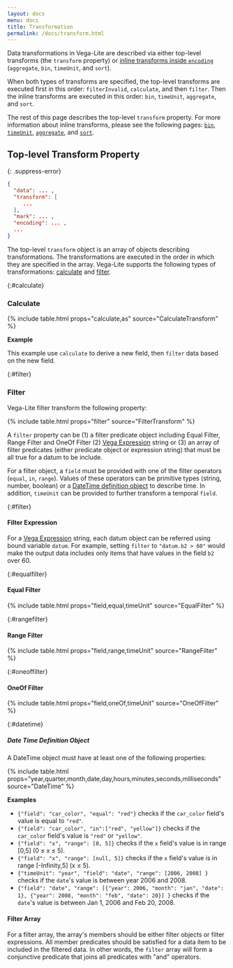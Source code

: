 ```yaml
---
layout: docs
menu: docs
title: Transformation
permalink: /docs/transform.html
---
```


Data transformations in Vega-Lite are described via either top-level transforms (the `transform` property) or [inline transforms inside `encoding`](encoding.html#inline) (`aggregate`, `bin`, `timeUnit`, and `sort`).

When both types of transforms are specified, the top-level transforms are executed first in this order: `filterInvalid`, `calculate`, and then `filter`. Then the inline transforms are executed in this order: `bin`, `timeUnit`, `aggregate`, and `sort`.

The rest of this page describes the top-level `transform` property. For more information about inline transforms, please see the following pages: [`bin`](bin.html), [`timeUnit`](timeUnit.html), [`aggregate`](aggregate.html), and [`sort`](sort.html).

## Top-level Transform Property

{: .suppress-error}
```json
{
  "data": ... ,
  "transform": [
     ...
  ],
  "mark": ... ,
  "encoding": ... ,
  ...
}
```

The top-level `transform` object is an array of objects describing transformations. The transformations are executed in the order in which they are specified in the array.
Vega-Lite supports the following types of transformations: [calculate](#calculate) and [filter](#filter).

<!-- TODO population use calc to derive Male / Female -->
<!-- TODO example about filterInvalid -->

{:#calculate}
### Calculate

{% include table.html props="calculate,as" source="CalculateTransform" %}

__Example__

This example use `calculate` to derive a new field, then `filter` data based on the new field.

<span class="vl-example" data-name="bar_filter_calc"></span>

{:#filter}
### Filter

Vega-Lite filter transform the following property:

{% include table.html props="filter" source="FilterTransform" %}

A `filter` property can be (1) a filter predicate object including Equal Filter, Range Filter and OneOf Filter (2) [Vega Expression](https://vega.github.io/vega/docs/expressions/) string or (3) an array of filter predicates (either predicate object or expression string) that must be all true for a datum to be include.


For a filter object, a `field` must be provided with one of the filter operators (`equal`, `in`, `range`).  Values of these operators can be primitive types (string, number, boolean) or a [DateTime definition object](#datetime) to describe time. In addition, `timeUnit` can be provided to further transform a temporal `field`.

{:#filter}
#### Filter Expression

For a [Vega Expression](https://vega.github.io/vega/docs/expressions/) string, each datum object can be referred using bound variable `datum`. For example, setting `filter` to `"datum.b2 > 60"` would make the output data includes only items that have values in the field `b2` over 60.

{:#equalfilter}
#### Equal Filter

{% include table.html props="field,equal,timeUnit" source="EqualFilter" %}

{:#rangefilter}
#### Range Filter

{% include table.html props="field,range,timeUnit" source="RangeFilter" %}


{:#oneoffilter}
#### OneOf Filter

{% include table.html props="field,oneOf,timeUnit" source="OneOfFilter" %}

{:#datetime}
##### Date Time Definition Object

A DateTime object must have at least one of the following properties:

{% include table.html props="year,quarter,month,date,day,hours,minutes,seconds,milliseconds" source="DateTime" %}

**Examples**

- `{"field": "car_color", "equal": "red"}` checks if the `car_color` field's value is equal to `"red"`.
- `{"field": "car_color", "in":["red", "yellow"]}` checks if the `car_color` field's value is `"red"` or `"yellow"`.
- `{"field": "x", "range": [0, 5]}` checks if the `x` field's value is in range [0,5] (0 ≤ x ≤ 5).
- `{"field": "x", "range": [null, 5]}` checks if the `x` field's value is in range [-Infinity,5] (x ≤ 5).
- `{"timeUnit": "year", "field": "date", "range": [2006, 2008] }` checks if the `date`'s value is between year 2006 and 2008.
- `{"field": "date", "range": [{"year": 2006, "month": "jan", "date": 1}, {"year": 2008, "month": "feb", "date": 20}] }` checks if the `date`'s value is between Jan 1, 2006  and Feb 20, 2008.

#### Filter Array

For a filter array, the array's members should be either filter objects or filter expressions.  All member predicates should be satisfied for a data item to be included in the filtered data.  In other words, the `filter` array will form a conjunctive predicate that joins all predicates with "and" operators.
